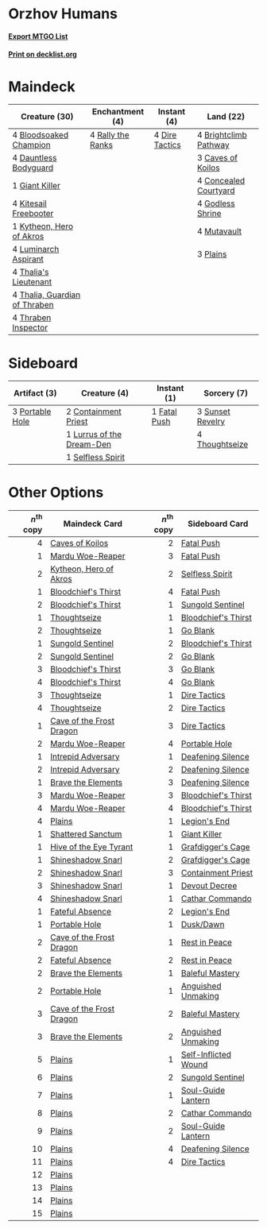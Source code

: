 # Orzhov Humans

#### [Export MTGO List](../collection/Orzhov%20Humans/Orzhov%20Humans.txt)
#### [Print on decklist.org](http://decklist.org/?deckmain=4%09Bloodsoaked%20Champion%0A4%09Brightclimb%20Pathway%0A3%09Caves%20of%20Koilos%0A4%09Concealed%20Courtyard%0A4%09Dauntless%20Bodyguard%0A4%09Dire%20Tactics%0A1%09Giant%20Killer%0A4%09Godless%20Shrine%0A4%09Kitesail%20Freebooter%0A1%09Kytheon,%20Hero%20of%20Akros%0A4%09Luminarch%20Aspirant%0A4%09Mutavault%0A3%09Plains%0A4%09Rally%20the%20Ranks%0A4%09Thalia's%20Lieutenant%0A4%09Thalia,%20Guardian%20of%20Thraben%0A4%09Thraben%20Inspector&deckside=2%09Containment%20Priest%0A1%09Fatal%20Push%0A1%09Lurrus%20of%20the%20Dream-Den%0A3%09Portable%20Hole%0A1%09Selfless%20Spirit%0A3%09Sunset%20Revelry%0A4%09Thoughtseize)
# Maindeck

|                                             Creature (30)                                              |                                      Enchantment (4)                                       |                                       Instant (4)                                       |                                           Land (22)                                            |
|--------------------------------------------------------------------------------------------------------|--------------------------------------------------------------------------------------------|-----------------------------------------------------------------------------------------|------------------------------------------------------------------------------------------------|
|4 [Bloodsoaked Champion](http://gatherer.wizards.com/Pages/Card/Details.aspx?multiverseid=386494)       |4 [Rally the Ranks](http://gatherer.wizards.com/Pages/Card/Details.aspx?multiverseid=503625)|4 [Dire Tactics](http://gatherer.wizards.com/Pages/Card/Details.aspx?multiverseid=479703)|4 [Brightclimb Pathway](http://gatherer.wizards.com/Pages/Card/Details.aspx?multiverseid=491911)|
|4 [Dauntless Bodyguard](http://gatherer.wizards.com/Pages/Card/Details.aspx?multiverseid=442902)        |                                                                                            |                                                                                         |3 [Caves of Koilos](http://gatherer.wizards.com/Pages/Card/Details.aspx?multiverseid=129497)    |
|1 [Giant Killer](http://gatherer.wizards.com/Pages/Card/Details.aspx?multiverseid=472976)               |                                                                                            |                                                                                         |4 [Concealed Courtyard](http://gatherer.wizards.com/Pages/Card/Details.aspx?multiverseid=417818)|
|4 [Kitesail Freebooter](http://gatherer.wizards.com/Pages/Card/Details.aspx?multiverseid=435264)        |                                                                                            |                                                                                         |4 [Godless Shrine](http://gatherer.wizards.com/Pages/Card/Details.aspx?multiverseid=405099)     |
|1 [Kytheon, Hero of Akros](http://gatherer.wizards.com/Pages/Card/Details.aspx?multiverseid=398428)     |                                                                                            |                                                                                         |4 [Mutavault](http://gatherer.wizards.com/Pages/Card/Details.aspx?multiverseid=370733)          |
|4 [Luminarch Aspirant](http://gatherer.wizards.com/Pages/Card/Details.aspx?multiverseid=491647)         |                                                                                            |                                                                                         |3 [Plains](http://gatherer.wizards.com/Pages/Card/Details.aspx?multiverseid=439856)             |
|4 [Thalia's Lieutenant](http://gatherer.wizards.com/Pages/Card/Details.aspx?multiverseid=409783)        |                                                                                            |                                                                                         |                                                                                                |
|4 [Thalia, Guardian of Thraben](http://gatherer.wizards.com/Pages/Card/Details.aspx?multiverseid=442025)|                                                                                            |                                                                                         |                                                                                                |
|4 [Thraben Inspector](http://gatherer.wizards.com/Pages/Card/Details.aspx?multiverseid=409784)          |                                                                                            |                                                                                         |                                                                                                |


# Sideboard

|                                       Artifact (3)                                       |                                            Creature (4)                                            |                                      Instant (1)                                      |                                        Sorcery (7)                                        |
|------------------------------------------------------------------------------------------|----------------------------------------------------------------------------------------------------|---------------------------------------------------------------------------------------|-------------------------------------------------------------------------------------------|
|3 [Portable Hole](http://gatherer.wizards.com/Pages/Card/Details.aspx?multiverseid=527320)|2 [Containment Priest](http://gatherer.wizards.com/Pages/Card/Details.aspx?multiverseid=389470)     |1 [Fatal Push](http://gatherer.wizards.com/Pages/Card/Details.aspx?multiverseid=423724)|3 [Sunset Revelry](http://gatherer.wizards.com/Pages/Card/Details.aspx?multiverseid=534796)|
|                                                                                          |1 [Lurrus of the Dream-Den](http://gatherer.wizards.com/Pages/Card/Details.aspx?multiverseid=479746)|                                                                                       |4 [Thoughtseize](http://gatherer.wizards.com/Pages/Card/Details.aspx?multiverseid=438676)  |
|                                                                                          |1 [Selfless Spirit](http://gatherer.wizards.com/Pages/Card/Details.aspx?multiverseid=414332)        |                                                                                       |                                                                                           |


# Other Options

|*n*<sup>th</sup> copy|                                           Maindeck Card                                           |*n*<sup>th</sup> copy|                                        Sideboard Card                                         |
|--------------------:|---------------------------------------------------------------------------------------------------|--------------------:|-----------------------------------------------------------------------------------------------|
|                    4|[Caves of Koilos](http://gatherer.wizards.com/Pages/Card/Details.aspx?multiverseid=129497)         |                    2|[Fatal Push](http://gatherer.wizards.com/Pages/Card/Details.aspx?multiverseid=423724)          |
|                    1|[Mardu Woe-Reaper](http://gatherer.wizards.com/Pages/Card/Details.aspx?multiverseid=391877)        |                    3|[Fatal Push](http://gatherer.wizards.com/Pages/Card/Details.aspx?multiverseid=423724)          |
|                    2|[Kytheon, Hero of Akros](http://gatherer.wizards.com/Pages/Card/Details.aspx?multiverseid=398428)  |                    2|[Selfless Spirit](http://gatherer.wizards.com/Pages/Card/Details.aspx?multiverseid=414332)     |
|                    1|[Bloodchief's Thirst](http://gatherer.wizards.com/Pages/Card/Details.aspx?multiverseid=491729)     |                    4|[Fatal Push](http://gatherer.wizards.com/Pages/Card/Details.aspx?multiverseid=423724)          |
|                    2|[Bloodchief's Thirst](http://gatherer.wizards.com/Pages/Card/Details.aspx?multiverseid=491729)     |                    1|[Sungold Sentinel](http://gatherer.wizards.com/Pages/Card/Details.aspx?multiverseid=534795)    |
|                    1|[Thoughtseize](http://gatherer.wizards.com/Pages/Card/Details.aspx?multiverseid=438676)            |                    1|[Bloodchief's Thirst](http://gatherer.wizards.com/Pages/Card/Details.aspx?multiverseid=491729) |
|                    2|[Thoughtseize](http://gatherer.wizards.com/Pages/Card/Details.aspx?multiverseid=438676)            |                    1|[Go Blank](http://gatherer.wizards.com/Pages/Card/Details.aspx?multiverseid=513549)            |
|                    1|[Sungold Sentinel](http://gatherer.wizards.com/Pages/Card/Details.aspx?multiverseid=534795)        |                    2|[Bloodchief's Thirst](http://gatherer.wizards.com/Pages/Card/Details.aspx?multiverseid=491729) |
|                    2|[Sungold Sentinel](http://gatherer.wizards.com/Pages/Card/Details.aspx?multiverseid=534795)        |                    2|[Go Blank](http://gatherer.wizards.com/Pages/Card/Details.aspx?multiverseid=513549)            |
|                    3|[Bloodchief's Thirst](http://gatherer.wizards.com/Pages/Card/Details.aspx?multiverseid=491729)     |                    3|[Go Blank](http://gatherer.wizards.com/Pages/Card/Details.aspx?multiverseid=513549)            |
|                    4|[Bloodchief's Thirst](http://gatherer.wizards.com/Pages/Card/Details.aspx?multiverseid=491729)     |                    4|[Go Blank](http://gatherer.wizards.com/Pages/Card/Details.aspx?multiverseid=513549)            |
|                    3|[Thoughtseize](http://gatherer.wizards.com/Pages/Card/Details.aspx?multiverseid=438676)            |                    1|[Dire Tactics](http://gatherer.wizards.com/Pages/Card/Details.aspx?multiverseid=479703)        |
|                    4|[Thoughtseize](http://gatherer.wizards.com/Pages/Card/Details.aspx?multiverseid=438676)            |                    2|[Dire Tactics](http://gatherer.wizards.com/Pages/Card/Details.aspx?multiverseid=479703)        |
|                    1|[Cave of the Frost Dragon](http://gatherer.wizards.com/Pages/Card/Details.aspx?multiverseid=527540)|                    3|[Dire Tactics](http://gatherer.wizards.com/Pages/Card/Details.aspx?multiverseid=479703)        |
|                    2|[Mardu Woe-Reaper](http://gatherer.wizards.com/Pages/Card/Details.aspx?multiverseid=391877)        |                    4|[Portable Hole](http://gatherer.wizards.com/Pages/Card/Details.aspx?multiverseid=527320)       |
|                    1|[Intrepid Adversary](http://gatherer.wizards.com/Pages/Card/Details.aspx?multiverseid=534781)      |                    1|[Deafening Silence](http://gatherer.wizards.com/Pages/Card/Details.aspx?multiverseid=472972)   |
|                    2|[Intrepid Adversary](http://gatherer.wizards.com/Pages/Card/Details.aspx?multiverseid=534781)      |                    2|[Deafening Silence](http://gatherer.wizards.com/Pages/Card/Details.aspx?multiverseid=472972)   |
|                    1|[Brave the Elements](http://gatherer.wizards.com/Pages/Card/Details.aspx?multiverseid=389450)      |                    3|[Deafening Silence](http://gatherer.wizards.com/Pages/Card/Details.aspx?multiverseid=472972)   |
|                    3|[Mardu Woe-Reaper](http://gatherer.wizards.com/Pages/Card/Details.aspx?multiverseid=391877)        |                    3|[Bloodchief's Thirst](http://gatherer.wizards.com/Pages/Card/Details.aspx?multiverseid=491729) |
|                    4|[Mardu Woe-Reaper](http://gatherer.wizards.com/Pages/Card/Details.aspx?multiverseid=391877)        |                    4|[Bloodchief's Thirst](http://gatherer.wizards.com/Pages/Card/Details.aspx?multiverseid=491729) |
|                    4|[Plains](http://gatherer.wizards.com/Pages/Card/Details.aspx?multiverseid=439856)                  |                    1|[Legion's End](http://gatherer.wizards.com/Pages/Card/Details.aspx?multiverseid=466860)        |
|                    1|[Shattered Sanctum](http://gatherer.wizards.com/Pages/Card/Details.aspx?multiverseid=541140)       |                    1|[Giant Killer](http://gatherer.wizards.com/Pages/Card/Details.aspx?multiverseid=472976)        |
|                    1|[Hive of the Eye Tyrant](http://gatherer.wizards.com/Pages/Card/Details.aspx?multiverseid=527545)  |                    1|[Grafdigger's Cage](http://gatherer.wizards.com/Pages/Card/Details.aspx?multiverseid=278452)   |
|                    1|[Shineshadow Snarl](http://gatherer.wizards.com/Pages/Card/Details.aspx?multiverseid=513764)       |                    2|[Grafdigger's Cage](http://gatherer.wizards.com/Pages/Card/Details.aspx?multiverseid=278452)   |
|                    2|[Shineshadow Snarl](http://gatherer.wizards.com/Pages/Card/Details.aspx?multiverseid=513764)       |                    3|[Containment Priest](http://gatherer.wizards.com/Pages/Card/Details.aspx?multiverseid=389470)  |
|                    3|[Shineshadow Snarl](http://gatherer.wizards.com/Pages/Card/Details.aspx?multiverseid=513764)       |                    1|[Devout Decree](http://gatherer.wizards.com/Pages/Card/Details.aspx?multiverseid=466767)       |
|                    4|[Shineshadow Snarl](http://gatherer.wizards.com/Pages/Card/Details.aspx?multiverseid=513764)       |                    1|[Cathar Commando](http://gatherer.wizards.com/Pages/Card/Details.aspx?multiverseid=534764)     |
|                    1|[Fateful Absence](http://gatherer.wizards.com/Pages/Card/Details.aspx?multiverseid=534774)         |                    2|[Legion's End](http://gatherer.wizards.com/Pages/Card/Details.aspx?multiverseid=466860)        |
|                    1|[Portable Hole](http://gatherer.wizards.com/Pages/Card/Details.aspx?multiverseid=527320)           |                    1|[Dusk/Dawn](http://gatherer.wizards.com/Pages/Card/Details.aspx?multiverseid=426912)           |
|                    2|[Cave of the Frost Dragon](http://gatherer.wizards.com/Pages/Card/Details.aspx?multiverseid=527540)|                    1|[Rest in Peace](http://gatherer.wizards.com/Pages/Card/Details.aspx?multiverseid=442021)       |
|                    2|[Fateful Absence](http://gatherer.wizards.com/Pages/Card/Details.aspx?multiverseid=534774)         |                    2|[Rest in Peace](http://gatherer.wizards.com/Pages/Card/Details.aspx?multiverseid=442021)       |
|                    2|[Brave the Elements](http://gatherer.wizards.com/Pages/Card/Details.aspx?multiverseid=389450)      |                    1|[Baleful Mastery](http://gatherer.wizards.com/Pages/Card/Details.aspx?multiverseid=513541)     |
|                    2|[Portable Hole](http://gatherer.wizards.com/Pages/Card/Details.aspx?multiverseid=527320)           |                    1|[Anguished Unmaking](http://gatherer.wizards.com/Pages/Card/Details.aspx?multiverseid=410006)  |
|                    3|[Cave of the Frost Dragon](http://gatherer.wizards.com/Pages/Card/Details.aspx?multiverseid=527540)|                    2|[Baleful Mastery](http://gatherer.wizards.com/Pages/Card/Details.aspx?multiverseid=513541)     |
|                    3|[Brave the Elements](http://gatherer.wizards.com/Pages/Card/Details.aspx?multiverseid=389450)      |                    2|[Anguished Unmaking](http://gatherer.wizards.com/Pages/Card/Details.aspx?multiverseid=410006)  |
|                    5|[Plains](http://gatherer.wizards.com/Pages/Card/Details.aspx?multiverseid=439856)                  |                    1|[Self-Inflicted Wound](http://gatherer.wizards.com/Pages/Card/Details.aspx?multiverseid=394686)|
|                    6|[Plains](http://gatherer.wizards.com/Pages/Card/Details.aspx?multiverseid=439856)                  |                    2|[Sungold Sentinel](http://gatherer.wizards.com/Pages/Card/Details.aspx?multiverseid=534795)    |
|                    7|[Plains](http://gatherer.wizards.com/Pages/Card/Details.aspx?multiverseid=439856)                  |                    1|[Soul-Guide Lantern](http://gatherer.wizards.com/Pages/Card/Details.aspx?multiverseid=476488)  |
|                    8|[Plains](http://gatherer.wizards.com/Pages/Card/Details.aspx?multiverseid=439856)                  |                    2|[Cathar Commando](http://gatherer.wizards.com/Pages/Card/Details.aspx?multiverseid=534764)     |
|                    9|[Plains](http://gatherer.wizards.com/Pages/Card/Details.aspx?multiverseid=439856)                  |                    2|[Soul-Guide Lantern](http://gatherer.wizards.com/Pages/Card/Details.aspx?multiverseid=476488)  |
|                   10|[Plains](http://gatherer.wizards.com/Pages/Card/Details.aspx?multiverseid=439856)                  |                    4|[Deafening Silence](http://gatherer.wizards.com/Pages/Card/Details.aspx?multiverseid=472972)   |
|                   11|[Plains](http://gatherer.wizards.com/Pages/Card/Details.aspx?multiverseid=439856)                  |                    4|[Dire Tactics](http://gatherer.wizards.com/Pages/Card/Details.aspx?multiverseid=479703)        |
|                   12|[Plains](http://gatherer.wizards.com/Pages/Card/Details.aspx?multiverseid=439856)                  |                     |                                                                                               |
|                   13|[Plains](http://gatherer.wizards.com/Pages/Card/Details.aspx?multiverseid=439856)                  |                     |                                                                                               |
|                   14|[Plains](http://gatherer.wizards.com/Pages/Card/Details.aspx?multiverseid=439856)                  |                     |                                                                                               |
|                   15|[Plains](http://gatherer.wizards.com/Pages/Card/Details.aspx?multiverseid=439856)                  |                     |                                                                                               |

